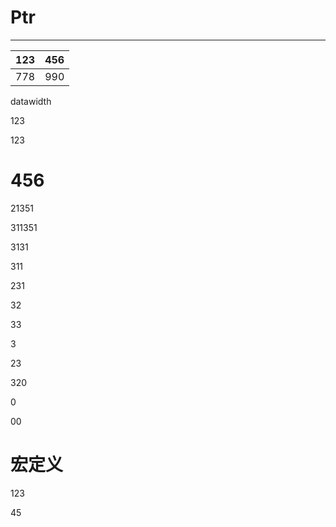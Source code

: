 # Ptr

---

| 123 | 456 |
| --- | --- |
| 778 | 990 |

datawidth

123

123

# 456

21351

311351

3131

311

231

32

33

3

23

320

0

00

# 宏定义

123

<h2 id="def" style="display:none;"> </h2>

45
